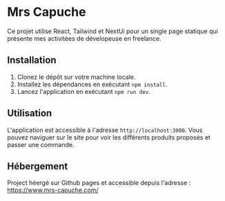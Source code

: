 # Mrs Capuche

Ce projet utilise React, Tailwind et NextUi pour un single page statique qui présente mes activitées de dévelopeuse en freelance.

## Installation

1. Clonez le dépôt sur votre machine locale.
2. Installez les dépendances en exécutant `npm install`.
3. Lancez l'application en exécutant `npm run dev`.

## Utilisation

L'application est accessible à l'adresse `http://localhost:3000`. Vous pouvez naviguer sur le site pour voir les différents produits proposés et passer une commande.

## Hébergement
Project héergé sur Github pages et accessible depuis l'adresse : https://www.mrs-capuche.com/





